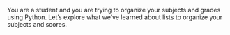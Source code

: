 You are a student and you are trying to organize your subjects and grades using Python. Let’s explore what we’ve learned about lists to organize your subjects and scores.